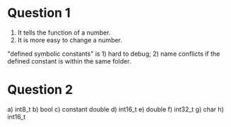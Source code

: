 # Question 1
1. It tells the function of a number.
2. It is more easy to change a number.

"defined symbolic constants" is 1) hard to debug; 2) name conflicts if
the defined constant is within the same folder.

# Question 2

a) int8_t
b) bool
c) constant double
d) int16_t
e) double
f) int32_t
g) char
h) int16_t
